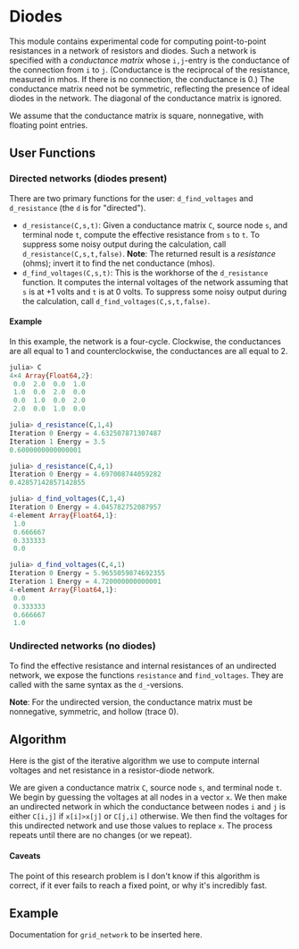 # Diodes

This module contains experimental code for computing point-to-point
resistances in a network of resistors and diodes. Such a network is
specified with a *conductance matrix* whose `i,j`-entry is the
conductance of the connection from `i` to `j`.
(Conductance is the reciprocal of the resistance, measured in mhos.
If there is no connection, the conductance is 0.) The conductance
matrix need not be symmetric, reflecting the presence of ideal diodes
in the network. The diagonal of the conductance matrix is ignored.

We assume that the conductance matrix is square, nonnegative, with
floating point entries.

## User Functions

### Directed networks (diodes present)

There are two primary functions for the user: `d_find_voltages` and
`d_resistance` (the `d` is for "directed").

* `d_resistance(C,s,t)`: Given a conductance matrix `C`, source node
`s`, and terminal node `t`, compute the effective resistance from
`s` to `t`. To suppress some noisy output during the calculation,
call `d_resistance(C,s,t,false)`. **Note**: The returned result is a
*resistance* (ohms); invert it to find the net conductance (mhos).
* `d_find_voltages(C,s,t)`: This is the workhorse of the `d_resistance`
function. It computes the internal voltages of the network assuming that
`s` is at +1 volts and `t` is at 0 volts. To suppress some noisy
output during the calculation, call `d_find_voltages(C,s,t,false)`.

#### Example

In this example, the network is a four-cycle. Clockwise, the
conductances are all equal to 1 and counterclockwise, the
conductances are all equal to 2.

```julia
julia> C
4×4 Array{Float64,2}:
 0.0  2.0  0.0  1.0
 1.0  0.0  2.0  0.0
 0.0  1.0  0.0  2.0
 2.0  0.0  1.0  0.0

julia> d_resistance(C,1,4)
Iteration 0	Energy = 4.632507871307487
Iteration 1	Energy = 3.5
0.6000000000000001

julia> d_resistance(C,4,1)
Iteration 0	Energy = 4.697008744059282
0.42857142857142855

julia> d_find_voltages(C,1,4)
Iteration 0	Energy = 4.045782752087957
4-element Array{Float64,1}:
 1.0     
 0.666667
 0.333333
 0.0     

julia> d_find_voltages(C,4,1)
Iteration 0	Energy = 5.9655059874692355
Iteration 1	Energy = 4.720000000000001
4-element Array{Float64,1}:
 0.0     
 0.333333
 0.666667
 1.0     
```

### Undirected networks (no diodes)

To find the effective resistance and internal resistances of
an undirected network, we expose the functions
`resistance` and `find_voltages`. They are called with the
same syntax as the `d_`-versions.  

**Note**: For the undirected version, the conductance matrix
must be nonnegative, symmetric, and hollow (trace 0).

## Algorithm

Here is the gist of the iterative algorithm we use to compute
internal voltages and net resistance in a resistor-diode network.

We are given a conductance matrix `C`, source node `s`, and
terminal node `t`. We begin by guessing the voltages at all nodes
in a vector `x`. We then make an undirected network in which
the conductance between nodes `i` and `j` is either `C[i,j]` if `x[i]>x[j]`
or `C[j,i]` otherwise. We then find the voltages
for this undirected network and use those values to replace `x`.
The process repeats until there are no changes (or we repeat).

#### Caveats

The point of this research problem is I don't know if this
algorithm is correct, if it ever fails to reach a fixed point,
or why it's incredibly fast.


## Example

Documentation for `grid_network` to be inserted here.
